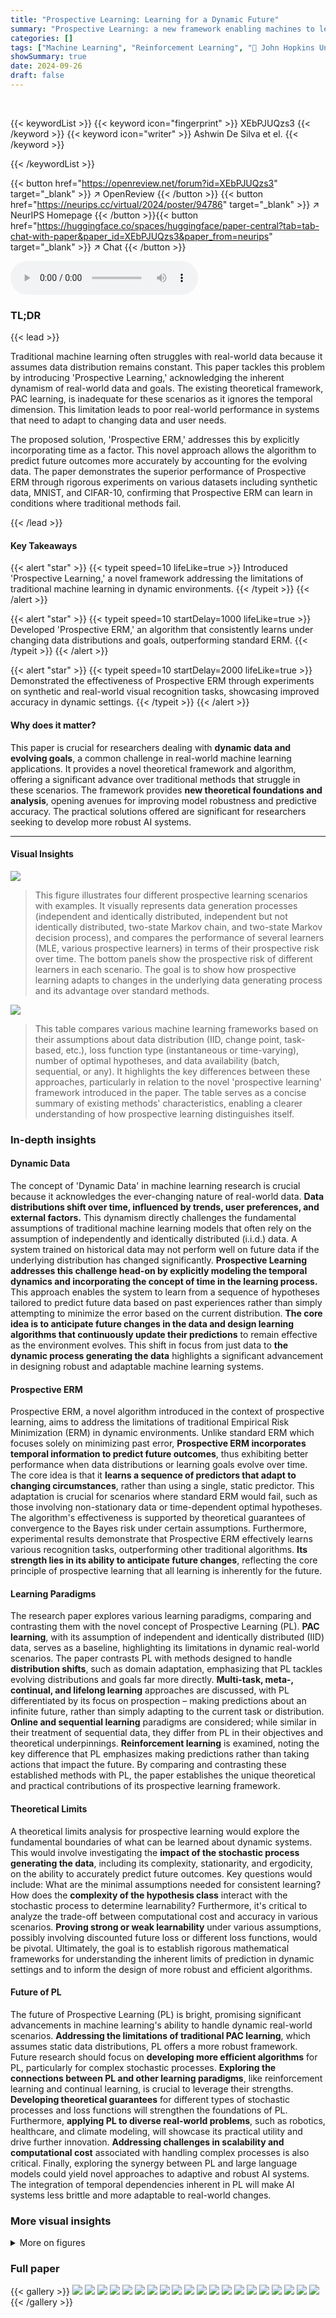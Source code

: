 ```yaml
---
title: "Prospective Learning: Learning for a Dynamic Future"
summary: "Prospective Learning: a new framework enabling machines to learn effectively in dynamic environments where data distributions and goals shift over time."
categories: []
tags: ["Machine Learning", "Reinforcement Learning", "🏢 John Hopkins University",]
showSummary: true
date: 2024-09-26
draft: false
---
```


<br>

{{< keywordList >}}
{{< keyword icon="fingerprint" >}} XEbPJUQzs3 {{< /keyword >}}
{{< keyword icon="writer" >}} Ashwin De Silva et el. {{< /keyword >}}
 
{{< /keywordList >}}

{{< button href="https://openreview.net/forum?id=XEbPJUQzs3" target="_blank" >}}
↗ OpenReview
{{< /button >}}
{{< button href="https://neurips.cc/virtual/2024/poster/94786" target="_blank" >}}
↗ NeurIPS Homepage
{{< /button >}}{{< button href="https://huggingface.co/spaces/huggingface/paper-central?tab=tab-chat-with-paper&paper_id=XEbPJUQzs3&paper_from=neurips" target="_blank" >}}
↗ Chat
{{< /button >}}



<audio controls>
    <source src="https://ai-paper-reviewer.com/XEbPJUQzs3/podcast.wav" type="audio/wav">
    Your browser does not support the audio element.
</audio>


### TL;DR


{{< lead >}}

Traditional machine learning often struggles with real-world data because it assumes data distribution remains constant.  This paper tackles this problem by introducing 'Prospective Learning,' acknowledging the inherent dynamism of real-world data and goals.  The existing theoretical framework, PAC learning, is inadequate for these scenarios as it ignores the temporal dimension. This limitation leads to poor real-world performance in systems that need to adapt to changing data and user needs. 

The proposed solution, 'Prospective ERM,' addresses this by explicitly incorporating time as a factor. This novel approach allows the algorithm to predict future outcomes more accurately by accounting for the evolving data.  The paper demonstrates the superior performance of Prospective ERM through rigorous experiments on various datasets including synthetic data, MNIST, and CIFAR-10, confirming that Prospective ERM can learn in conditions where traditional methods fail.

{{< /lead >}}


#### Key Takeaways

{{< alert "star" >}}
{{< typeit speed=10 lifeLike=true >}} Introduced 'Prospective Learning,' a novel framework addressing the limitations of traditional machine learning in dynamic environments. {{< /typeit >}}
{{< /alert >}}

{{< alert "star" >}}
{{< typeit speed=10 startDelay=1000 lifeLike=true >}} Developed 'Prospective ERM,' an algorithm that consistently learns under changing data distributions and goals, outperforming standard ERM. {{< /typeit >}}
{{< /alert >}}

{{< alert "star" >}}
{{< typeit speed=10 startDelay=2000 lifeLike=true >}} Demonstrated the effectiveness of Prospective ERM through experiments on synthetic and real-world visual recognition tasks, showcasing improved accuracy in dynamic settings. {{< /typeit >}}
{{< /alert >}}

#### Why does it matter?
This paper is crucial for researchers dealing with **dynamic data and evolving goals**, a common challenge in real-world machine learning applications.  It provides a novel theoretical framework and algorithm, offering a significant advance over traditional methods that struggle in these scenarios. The framework provides **new theoretical foundations and analysis**, opening avenues for improving model robustness and predictive accuracy.  The practical solutions offered are significant for researchers seeking to develop more robust AI systems.

------
#### Visual Insights



![](https://ai-paper-reviewer.com/XEbPJUQzs3/figures_3_1.jpg)

> This figure illustrates four different prospective learning scenarios with examples.  It visually represents data generation processes (independent and identically distributed, independent but not identically distributed, two-state Markov chain, and two-state Markov decision process), and compares the performance of several learners (MLE, various prospective learners) in terms of their prospective risk over time.  The bottom panels show the prospective risk of different learners in each scenario.  The goal is to show how prospective learning adapts to changes in the underlying data generating process and its advantage over standard methods.





![](https://ai-paper-reviewer.com/XEbPJUQzs3/tables_16_1.jpg)

> This table compares various machine learning frameworks based on their assumptions about data distribution (IID, change point, task-based, etc.), loss function type (instantaneous or time-varying), number of optimal hypotheses, and data availability (batch, sequential, or any).  It highlights the key differences between these approaches, particularly in relation to the novel 'prospective learning' framework introduced in the paper. The table serves as a concise summary of existing methods' characteristics, enabling a clearer understanding of how prospective learning distinguishes itself.





### In-depth insights


#### Dynamic Data
The concept of 'Dynamic Data' in machine learning research is crucial because it acknowledges the ever-changing nature of real-world data.  **Data distributions shift over time, influenced by trends, user preferences, and external factors.**  This dynamism directly challenges the fundamental assumptions of traditional machine learning models that often rely on the assumption of independently and identically distributed (i.i.d.) data.  A system trained on historical data may not perform well on future data if the underlying distribution has changed significantly. **Prospective Learning addresses this challenge head-on by explicitly modeling the temporal dynamics and incorporating the concept of time in the learning process.** This approach enables the system to learn from a sequence of hypotheses tailored to predict future data based on past experiences rather than simply attempting to minimize the error based on the current distribution.  **The core idea is to anticipate future changes in the data and design learning algorithms that continuously update their predictions** to remain effective as the environment evolves. This shift in focus from just data to **the dynamic process generating the data** highlights a significant advancement in designing robust and adaptable machine learning systems.

#### Prospective ERM
Prospective ERM, a novel algorithm introduced in the context of prospective learning, aims to address the limitations of traditional Empirical Risk Minimization (ERM) in dynamic environments. Unlike standard ERM which focuses solely on minimizing past error, **Prospective ERM incorporates temporal information to predict future outcomes**, thus exhibiting better performance when data distributions or learning goals evolve over time. The core idea is that it **learns a sequence of predictors that adapt to changing circumstances**, rather than using a single, static predictor. This adaptation is crucial for scenarios where standard ERM would fail, such as those involving non-stationary data or time-dependent optimal hypotheses. The algorithm's effectiveness is supported by theoretical guarantees of convergence to the Bayes risk under certain assumptions.  Furthermore, experimental results demonstrate that Prospective ERM effectively learns various recognition tasks, outperforming other traditional algorithms.  **Its strength lies in its ability to anticipate future changes**, reflecting the core principle of prospective learning that all learning is inherently for the future.

#### Learning Paradigms
The research paper explores various learning paradigms, comparing and contrasting them with the novel concept of Prospective Learning (PL).  **PAC learning**, with its assumption of independent and identically distributed (IID) data, serves as a baseline, highlighting its limitations in dynamic real-world scenarios.  The paper contrasts PL with methods designed to handle **distribution shifts**, such as domain adaptation, emphasizing that PL tackles evolving distributions and goals far more directly.  **Multi-task, meta-, continual, and lifelong learning** approaches are discussed, with PL differentiated by its focus on prospection – making predictions about an infinite future, rather than simply adapting to the current task or distribution.  **Online and sequential learning** paradigms are considered; while similar in their treatment of sequential data, they differ from PL in their objectives and theoretical underpinnings.  **Reinforcement learning** is examined, noting the key difference that PL emphasizes making predictions rather than taking actions that impact the future.  By comparing and contrasting these established methods with PL, the paper establishes the unique theoretical and practical contributions of its prospective learning framework.

#### Theoretical Limits
A theoretical limits analysis for prospective learning would explore the fundamental boundaries of what can be learned about dynamic systems.  This would involve investigating the **impact of the stochastic process generating the data**, including its complexity, stationarity, and ergodicity, on the ability to accurately predict future outcomes.  Key questions would include: What are the minimal assumptions needed for consistent learning?  How does the **complexity of the hypothesis class** interact with the stochastic process to determine learnability?  Furthermore, it's critical to analyze the trade-off between computational cost and accuracy in various scenarios. **Proving strong or weak learnability** under various assumptions, possibly involving discounted future loss or different loss functions, would be pivotal. Ultimately, the goal is to establish rigorous mathematical frameworks for understanding the inherent limits of prediction in dynamic settings and to inform the design of more robust and efficient algorithms.

#### Future of PL
The future of Prospective Learning (PL) is bright, promising significant advancements in machine learning's ability to handle dynamic real-world scenarios.  **Addressing the limitations of traditional PAC learning**, which assumes static data distributions, PL offers a more robust framework.  Future research should focus on **developing more efficient algorithms** for PL, particularly for complex stochastic processes.  **Exploring the connections between PL and other learning paradigms**, like reinforcement learning and continual learning, is crucial to leverage their strengths.  **Developing theoretical guarantees** for different types of stochastic processes and loss functions will strengthen the foundations of PL.  Furthermore, **applying PL to diverse real-world problems**, such as robotics, healthcare, and climate modeling, will showcase its practical utility and drive further innovation.  **Addressing challenges in scalability and computational cost** associated with handling complex processes is also critical.   Finally, exploring the synergy between PL and large language models could yield novel approaches to adaptive and robust AI systems.  The integration of temporal dependencies inherent in PL will make AI systems less brittle and more adaptable to real-world changes.


### More visual insights

<details>
<summary>More on figures
</summary>


![](https://ai-paper-reviewer.com/XEbPJUQzs3/figures_8_1.jpg)

> This figure compares the performance of prospective ERM against several online learning baselines on tasks with independently but not identically distributed data (Scenario 2). The left panel shows that prospective ERM achieves consistently low instantaneous and prospective risk, even when the task switches, while online learning baselines exhibit spikes. The right panel further demonstrates the superiority of prospective ERM over baselines on MNIST and CIFAR-10 tasks, showing its convergence towards the Bayes risk.


![](https://ai-paper-reviewer.com/XEbPJUQzs3/figures_9_1.jpg)

> This figure illustrates four different scenarios of prospective learning, showing how the optimal hypothesis changes over time in each case and comparing the performance of different learning methods.  It shows examples of data generation processes, the performance of MLE and prospective learners, and the convergence of their risk towards the Bayes risk.


![](https://ai-paper-reviewer.com/XEbPJUQzs3/figures_9_2.jpg)

> This figure compares the performance of prospective ERM against several online learning baselines on tasks with independently but non-identically distributed data (Scenario 2).  The left panel shows instantaneous and prospective risk curves for a synthetic dataset, highlighting how prospective ERM maintains low risk even during task switches, unlike the baselines. The right panel extends this comparison to MNIST and CIFAR-10 datasets, demonstrating that prospective ERM consistently achieves lower prospective risk, approaching the Bayes risk in all three cases.


![](https://ai-paper-reviewer.com/XEbPJUQzs3/figures_18_1.jpg)

> This figure compares the prospective risks of three different learning methods (MLE, MAP, and prospective MAP) under an IID scenario (Scenario 1) with a Bernoulli distribution.  The prospective MAP method, which incorporates future predictions into its learning, demonstrates faster convergence to the Bayes risk compared to the traditional MLE and MAP approaches. This highlights the benefit of prospective learning even when data are IID.


![](https://ai-paper-reviewer.com/XEbPJUQzs3/figures_19_1.jpg)

> This figure presents a schematic of prospective learning, illustrating its key components: data, hypothesis class, learner, and risk. It also shows example realizations of data for four different scenarios, each with varying degrees of data dependency and distribution shifts, and illustrates the performance of different learners (MLE, prospective learner variants) in each scenario. The figure highlights how prospective learning handles dynamic data distributions and evolving optimal hypotheses.


![](https://ai-paper-reviewer.com/XEbPJUQzs3/figures_22_1.jpg)

> This figure presents a schematic of prospective learning and examples illustrating four different scenarios.  The scenarios highlight how different data distributions and learning approaches affect the learner's ability to minimize risk, particularly considering the time-dependent nature of optimal hypothesis in prospective learning.


![](https://ai-paper-reviewer.com/XEbPJUQzs3/figures_23_1.jpg)

> This figure presents a schematic of prospective learning and four different scenarios to illustrate the concept. The scenarios highlight how different data distributions affect the performance of various learning methods, including prospective learning.  Each scenario shows example data, and the bottom panels graph the prospective risk of different learning approaches over time. The figure demonstrates how prospective learning can successfully minimize cumulative future risk in dynamic scenarios where standard methods might fail.


![](https://ai-paper-reviewer.com/XEbPJUQzs3/figures_28_1.jpg)

> This figure illustrates four different prospective learning scenarios.  The left panel shows a schematic of the prospective learning process. The top right panel shows example data for each scenario. The bottom panels show the prospective risk of different learners for each scenario.  These illustrate that prospective learning can outperform standard methods when dealing with dynamic data.


![](https://ai-paper-reviewer.com/XEbPJUQzs3/figures_29_1.jpg)

> This figure compares the performance of prospective ERM with other online learning algorithms in Scenario 2 (data is independent but not identically distributed). The left panel shows that prospective ERM maintains low risk even when the task switches, unlike other algorithms which experience spikes. The right panel demonstrates that prospective ERM consistently achieves lower prospective risk than other methods across synthetic, MNIST, and CIFAR-10 datasets, approaching the Bayes risk.


![](https://ai-paper-reviewer.com/XEbPJUQzs3/figures_29_2.jpg)

> This figure illustrates four scenarios of prospective learning with examples.  The left panel shows a schematic of prospective learning, while the top-right shows sample data for each scenario.  The bottom panels display the performance of different learning methods (MLE, prospective learners) for each scenario, demonstrating how prospective learning can outperform standard methods when the optimal hypothesis changes over time.


![](https://ai-paper-reviewer.com/XEbPJUQzs3/figures_30_1.jpg)

> This figure illustrates four different prospective learning scenarios with examples.  It shows how the optimal hypothesis changes over time in each scenario, and how different learners (including a prospective learner) perform in terms of minimizing the prospective risk.  The scenarios range from simple IID data to more complex Markov decision processes.


![](https://ai-paper-reviewer.com/XEbPJUQzs3/figures_30_2.jpg)

> This figure compares the performance of prospective ERM against other online learning algorithms (Follow-the-leader, Online SGD, Bayesian Gradient Descent) in Scenario 2 (data is independent but not identically distributed). The left panel shows instantaneous and prospective risks for synthetic data, demonstrating that prospective ERM maintains low risk even during task switches, unlike other methods.  The right panel shows prospective risk for MNIST and CIFAR-10 datasets, illustrating that prospective ERM consistently achieves lower risk than other algorithms and approaches the Bayes risk.


![](https://ai-paper-reviewer.com/XEbPJUQzs3/figures_31_1.jpg)

> The figure shows the comparison of prospective ERM and other online learning algorithms like Follow-the-Leader, online SGD, and Bayesian gradient descent in Scenario 2. The left panel shows that prospective ERM achieves better instantaneous and prospective risk than other algorithms when data distribution changes over time. The right panel shows that prospective ERM achieves significantly lower prospective risk compared to other algorithms on MNIST and CIFAR-10 datasets.


![](https://ai-paper-reviewer.com/XEbPJUQzs3/figures_31_2.jpg)

> This figure illustrates four different scenarios of prospective learning with their corresponding data examples and learner performances.  It visually demonstrates how prospective learning handles different levels of data dependency and distribution shifts, contrasting it with standard MLE approaches which perform poorly in dynamic settings. The bottom panels show how the prospective risk of different learners (including variations on prospective ERM) change over time for each scenario.


![](https://ai-paper-reviewer.com/XEbPJUQzs3/figures_31_3.jpg)

> This figure presents four different scenarios of prospective learning: IID, independent but not identically distributed (INID), Markov Chain, and Markov Decision Process. It visually demonstrates the data distribution for each scenario and shows how different learners (MLE and prospective learners) perform in terms of risk convergence to the Bayes risk over time.


</details>






### Full paper

{{< gallery >}}
<img src="https://ai-paper-reviewer.com/XEbPJUQzs3/1.png" class="grid-w50 md:grid-w33 xl:grid-w25" />
<img src="https://ai-paper-reviewer.com/XEbPJUQzs3/2.png" class="grid-w50 md:grid-w33 xl:grid-w25" />
<img src="https://ai-paper-reviewer.com/XEbPJUQzs3/3.png" class="grid-w50 md:grid-w33 xl:grid-w25" />
<img src="https://ai-paper-reviewer.com/XEbPJUQzs3/4.png" class="grid-w50 md:grid-w33 xl:grid-w25" />
<img src="https://ai-paper-reviewer.com/XEbPJUQzs3/5.png" class="grid-w50 md:grid-w33 xl:grid-w25" />
<img src="https://ai-paper-reviewer.com/XEbPJUQzs3/6.png" class="grid-w50 md:grid-w33 xl:grid-w25" />
<img src="https://ai-paper-reviewer.com/XEbPJUQzs3/7.png" class="grid-w50 md:grid-w33 xl:grid-w25" />
<img src="https://ai-paper-reviewer.com/XEbPJUQzs3/8.png" class="grid-w50 md:grid-w33 xl:grid-w25" />
<img src="https://ai-paper-reviewer.com/XEbPJUQzs3/9.png" class="grid-w50 md:grid-w33 xl:grid-w25" />
<img src="https://ai-paper-reviewer.com/XEbPJUQzs3/10.png" class="grid-w50 md:grid-w33 xl:grid-w25" />
<img src="https://ai-paper-reviewer.com/XEbPJUQzs3/11.png" class="grid-w50 md:grid-w33 xl:grid-w25" />
<img src="https://ai-paper-reviewer.com/XEbPJUQzs3/12.png" class="grid-w50 md:grid-w33 xl:grid-w25" />
<img src="https://ai-paper-reviewer.com/XEbPJUQzs3/13.png" class="grid-w50 md:grid-w33 xl:grid-w25" />
<img src="https://ai-paper-reviewer.com/XEbPJUQzs3/14.png" class="grid-w50 md:grid-w33 xl:grid-w25" />
<img src="https://ai-paper-reviewer.com/XEbPJUQzs3/15.png" class="grid-w50 md:grid-w33 xl:grid-w25" />
<img src="https://ai-paper-reviewer.com/XEbPJUQzs3/16.png" class="grid-w50 md:grid-w33 xl:grid-w25" />
<img src="https://ai-paper-reviewer.com/XEbPJUQzs3/17.png" class="grid-w50 md:grid-w33 xl:grid-w25" />
<img src="https://ai-paper-reviewer.com/XEbPJUQzs3/18.png" class="grid-w50 md:grid-w33 xl:grid-w25" />
<img src="https://ai-paper-reviewer.com/XEbPJUQzs3/19.png" class="grid-w50 md:grid-w33 xl:grid-w25" />
<img src="https://ai-paper-reviewer.com/XEbPJUQzs3/20.png" class="grid-w50 md:grid-w33 xl:grid-w25" />
{{< /gallery >}}